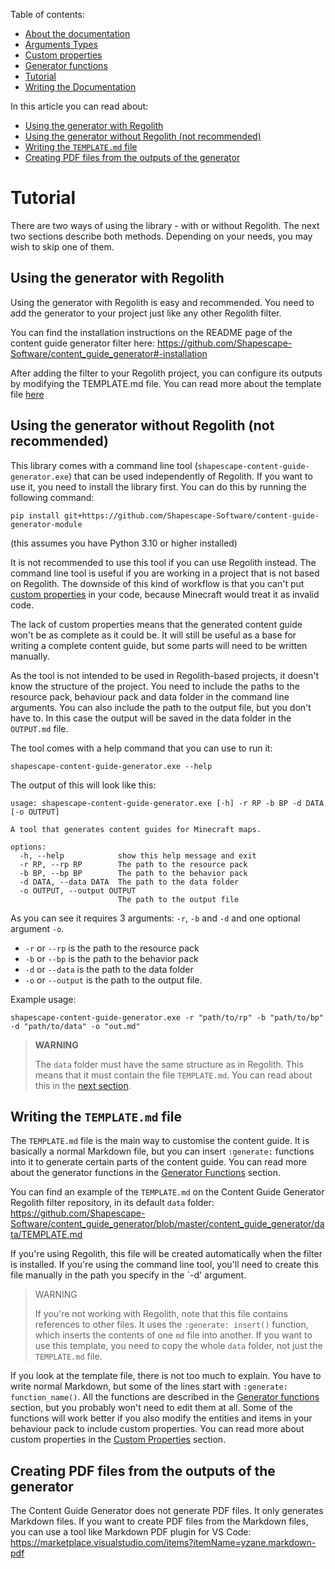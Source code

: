 <!-- doctree start -->
Table of contents:
- [About the documentation](/docs/README.md)
- [Arguments Types](/docs/arguments_types.md)
- [Custom properties](/docs/custom_properties.md)
- [Generator functions](/docs/generator_functions.md)
- [Tutorial](/docs/tutorial.md)
- [Writing the Documentation](/docs/writing_the_documentation.md)

In this article you can read about:
- [Using the generator with Regolith](#using-the-generator-with-regolith)
- [Using the generator without Regolith (not recommended)](#using-the-generator-without-regolith-not-recommended)
- [Writing the `TEMPLATE.md` file](#writing-the-templatemd-file)
- [Creating PDF files from the outputs of the generator](#creating-pdf-files-from-the-outputs-of-the-generator)
<!-- doctree end -->

# Tutorial

There are two ways of using the library - with or without Regolith. The next two sections describe both methods. Depending on your needs, you may wish to skip one of them.

## Using the generator with Regolith

Using the generator with Regolith is easy and recommended. You need to add the generator to your project just like any other Regolith filter. 

You can find the installation instructions on the README page of the content guide generator filter here: https://github.com/Shapescape-Software/content_guide_generator#-installation

After adding the filter to your Regolith project, you can configure its outputs by modifying the TEMPLATE.md file. You can read more about the template file [here](/docs/tutorial.md#writing-the-templatemd-file)

## Using the generator without Regolith (not recommended)

This library comes with a command line tool (`shapescape-content-guide-generator.exe`) that can be used independently of Regolith. If you want to use it, you need to install the library first. You can do this by running the following command:

```
pip install git+https://github.com/Shapescape-Software/content-guide-generator-module
```
(this assumes you have Python 3.10 or higher installed)

It is not recommended to use this tool if you can use Regolith instead. The command line tool is useful if you are working in a project that is not based on Regolith. The downside of this kind of workflow is that you can't put [custom properties](/docs/custom_properties.md) in your code, because Minecraft would treat it as invalid code.

The lack of custom properties means that the generated content guide won't be as complete as it could be. It will still be useful as a base for writing a complete content guide, but some parts will need to be written manually.

As the tool is not intended to be used in Regolith-based projects, it doesn't know the structure of the project. You need to include the paths to the resource pack, behaviour pack and data folder in the command line arguments. You can also include the path to the output file, but you don't have to. In this case the output will be saved in the data folder in the `OUTPUT.md` file.

The tool comes with a help command that you can use to run it:
```
shapescape-content-guide-generator.exe --help
```
The output of this will look like this:
```
usage: shapescape-content-guide-generator.exe [-h] -r RP -b BP -d DATA [-o OUTPUT]

A tool that generates content guides for Minecraft maps.

options:
  -h, --help            show this help message and exit
  -r RP, --rp RP        The path to the resource pack
  -b BP, --bp BP        The path to the behavior pack
  -d DATA, --data DATA  The path to the data folder
  -o OUTPUT, --output OUTPUT
                        The path to the output file
```
As you can see it requires 3 arguments: `-r`, `-b` and `-d` and one optional argument `-o`.

- `-r` or `--rp` is the path to the resource pack
- `-b` or `--bp` is the path to the behavior pack
- `-d` or `--data` is the path to the data folder
- `-o` or `--output` is the path to the output file.

Example usage:
```
shapescape-content-guide-generator.exe -r "path/to/rp" -b "path/to/bp" -d "path/to/data" -o "out.md"
```

> **WARNING**
>
> The `data` folder must have the same structure as in Regolith. This means that it must contain the file `TEMPLATE.md`. You can read about this in the [next section](/docs/tutorial.md#writing-the-templatemd-file).

## Writing the `TEMPLATE.md` file

The `TEMPLATE.md` file is the main way to customise the content guide. It is basically a normal Markdown file, but you can insert `:generate:` functions into it to generate certain parts of the content guide. You can read more about the generator functions in the [Generator Functions](/docs/generator_functions.md) section.

You can find an example of the `TEMPLATE.md` on the Content Guide Generator Regolith filter repository, in its default `data` folder:
https://github.com/Shapescape-Software/content_guide_generator/blob/master/content_guide_generator/data/TEMPLATE.md


If you're using Regolith, this file will be created automatically when the filter is installed. If you're using the command line tool, you'll need to create this file manually in the path you specify in the `-d' argument.

> WARNING
>
> If you're not working with Regolith, note that this file contains references to other files. It uses the `:generate: insert()` function, which inserts the contents of one `md` file into another. If you want to use this template, you need to copy the whole `data` folder, not just the `TEMPLATE.md` file.

If you look at the template file, there is not too much to explain. You have to write normal Markdown, but some of the lines start with `:generate: function_name()`. All the functions are described in the [Generator functions](/docs/generator_functions.md) section, but you probably won't need to edit them at all. Some of the functions will work better if you also modify the entities and items in your behaviour pack to include custom properties. You can read more about custom properties in the [Custom Properties](/docs/custom_properties.md) section.

## Creating PDF files from the outputs of the generator
The Content Guide Generator does not generate PDF files. It only generates Markdown files. If you want to create PDF files from the Markdown files, you can use a tool like Markdown PDF plugin for VS Code: https://marketplace.visualstudio.com/items?itemName=yzane.markdown-pdf